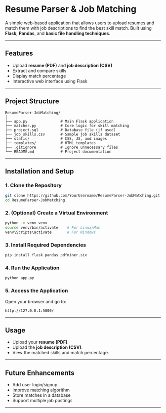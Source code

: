 # Resume Parser & Job Matching

A simple web-based application that allows users to upload resumes and match them with job descriptions to find the best skill match. Built using **Flask**, **Pandas**, and **basic file handling techniques**.

---

## Features
- Upload **resume (PDF)** and **job description (CSV)**  
- Extract and compare skills  
- Display match percentage  
- Interactive web interface using Flask  

---

## Project Structure
```
ResumeParser-JobMatching/
│
├── app.py               # Main Flask application
├── matcher.py           # Core logic for skill matching
├── project.sql          # Database file (if used)
├── job_skills.csv       # Sample job skills dataset
├── static/              # CSS, JS, and images
├── templates/           # HTML templates
├── .gitignore           # Ignore unnecessary files
└── README.md            # Project documentation
```

---

## Installation and Setup

### 1. Clone the Repository
```bash
git clone https://github.com/YourUsername/ResumeParser-JobMatching.git
cd ResumeParser-JobMatching
```

### 2. (Optional) Create a Virtual Environment
```bash
python -m venv venv
source venv/bin/activate    # For Linux/Mac
venv\Scripts\activate       # For Windows
```

### 3. Install Required Dependencies
```bash
pip install flask pandas pdfminer.six
```

### 4. Run the Application
```bash
python app.py
```

### 5. Access the Application
Open your browser and go to:  
```
http://127.0.0.1:5000/
```

---

## Usage
- Upload your **resume (PDF)**.  
- Upload the **job description (CSV)**.  
- View the matched skills and match percentage.  

---

## Future Enhancements
- Add user login/signup  
- Improve matching algorithm  
- Store matches in a database  
- Support multiple job postings  

---


